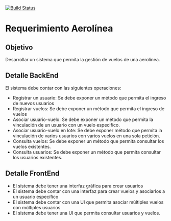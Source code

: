 [![Build Status](https://travis-ci.com/srodriguez45/Aerolinea.svg?branch=master)](https://travis-ci.com/srodriguez45/Aerolinea)

# Requerimiento Aerolínea

## Objetivo

Desarrollar un sistema que permita la gestión de vuelos de una aerolínea.

## Detalle BackEnd

El sistema debe contar con las siguientes operaciones:

- Registrar un usuario: Se debe exponer un método que permita el ingreso de nuevos usuarios
- Registrar vuelos: Se debe exponer un método que permita el ingreso de vuelos
- Asociar usuario-vuelo: Se debe exponer un método que permita la vinculación de un usuario con un vuelo especifico.
- Asociar usuario-vuelo en lote: Se debe exponer método que permita la vinculación de varios usuarios con varios vuelos en una sola petición.
- Consulta vuelos: Se debe exponer un método que permita consultar los vuelos existentes.
- Consulta usuarios: Se debe exponer un método que permita consultar los usuarios existentes.

## Detalle FrontEnd

- El sistema debe tener una interfaz gráfica para crear usuarios
- El sistema debe contar con una interfaz para crear vuelos y asociarlos a un usuario específico
- El sistema debe contar con una UI que permita asociar múltiples vuelos con múltiples usuarios
- El sistema debe tener una UI que permita consultar usuarios y vuelos.
